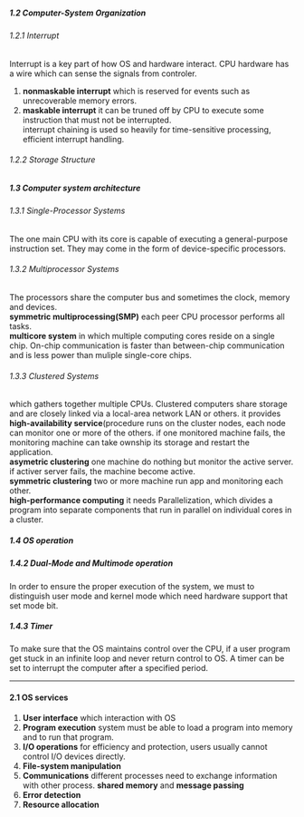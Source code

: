 ##### 1.2 Computer-System Organization
###### 1.2.1 Interrupt
Interrupt is a key part of how OS and hardware interact. CPU hardware has a wire which can sense the signals from controler.  
1. **nonmaskable interrupt** which is reserved for events such as unrecoverable memory errors.  
2. **maskable interrupt** it can be truned off by CPU to execute some instruction that must not be interrupted.  
interrupt chaining is used so heavily for time-sensitive processing, efficient interrupt handling.  
###### 1.2.2 Storage Structure
##### 1.3 Computer system architecture
###### 1.3.1 Single-Processor Systems
The one main CPU with its core is capable of executing a general-purpose instruction set. They may come in the form of device-specific processors.  
###### 1.3.2 Multiprocessor Systems
The processors share the computer bus and sometimes the clock, memory and devices.  
**symmetric multiprocessing(SMP)**  each peer CPU processor performs all tasks.  
**multicore system** in which multiple computing cores reside on a single chip. On-chip communication is faster than between-chip communication and is less power than muliple single-core chips.  
###### 1.3.3 Clustered Systems
which gathers together multiple CPUs. Clustered computers share storage and are closely linked via a local-area network LAN or others. it provides **high-availability service**(procedure runs on the cluster nodes, each node can monitor one or more of the others. if one monitored machine fails, the monitoring machine can take ownship its storage and restart the application.  
**asymetric clustering** one machine do nothing but monitor the active server. if activer server fails, the machine become active.  
**symmetric clustering** two or more machine run app and monitoring each other.  
**high-performance computing** it needs Parallelization, which divides a program into separate components that run in parallel on individual cores in a cluster.
##### 1.4 OS operation
##### 1.4.2 Dual-Mode and Multimode operation
In order to ensure the proper execution of the system, we must to distinguish user mode and kernel mode which need hardware support that set mode bit.  
##### 1.4.3 Timer  
To make sure that the OS maintains control over the CPU, if a user program get stuck in an infinite loop and never return control to OS. A timer can be set to interrupt the computer after a specified period.  

----
#### 2.1 OS services
1. **User interface** which interaction with OS
2. **Program execution** system must be able to load a program into memory and to run that program. 
3. **I/O operations** for efficiency and protection, users usually cannot control I/O devices directly.
4. **File-system manipulation**
5. **Communications** different processes need to exchange information with other process. **shared memory** and **message passing**
6. **Error detection**
7. **Resource allocation**
